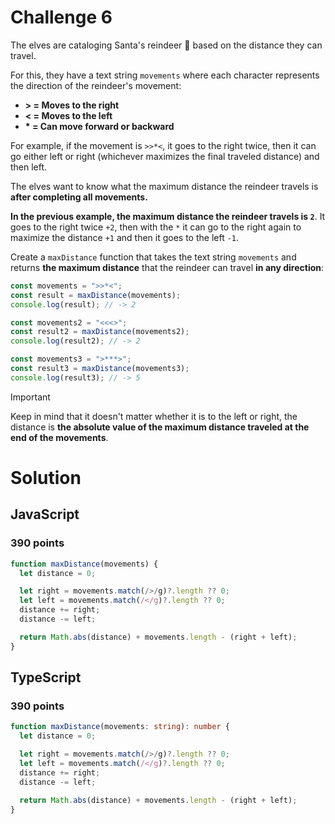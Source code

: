 # Challenge 6

The elves are cataloging Santa's reindeer 🦌 based on the distance they can travel.

For this, they have a text string <code>movements</code> where each character represents the direction of the reindeer's movement:

- **> = Moves to the right**
- **< = Moves to the left**
- **\* = Can move forward or backward**

For example, if the movement is <code>>>\*<</code>, it goes to the right twice, then it can go either left or right (whichever maximizes the final traveled distance) and then left.

The elves want to know what the maximum distance the reindeer travels is **after completing all movements.**

**In the previous example, the maximum distance the reindeer travels is <code>2</code>**. It goes to the right twice <code>+2</code>, then with the <code>\*</code> it can go to the right again to maximize the distance <code>+1</code> and then it goes to the left <code>-1</code>.

Create a <code>maxDistance</code> function that takes the text string <code>movements</code> and returns **the maximum distance** that the reindeer can travel **in any direction**:

```ts
const movements = ">>*<";
const result = maxDistance(movements);
console.log(result); // -> 2

const movements2 = "<<<>";
const result2 = maxDistance(movements2);
console.log(result2); // -> 2

const movements3 = ">***>";
const result3 = maxDistance(movements3);
console.log(result3); // -> 5
```

> [!IMPORTANT]
> Keep in mind that it doesn't matter whether it is to the left or right, the distance is **the absolute value of the maximum distance traveled at the end of the movements**.

# Solution

## JavaScript

### 390 points

```js
function maxDistance(movements) {
  let distance = 0;

  let right = movements.match(/>/g)?.length ?? 0;
  let left = movements.match(/</g)?.length ?? 0;
  distance += right;
  distance -= left;

  return Math.abs(distance) + movements.length - (right + left);
}
```

## TypeScript

### 390 points

```ts
function maxDistance(movements: string): number {
  let distance = 0;

  let right = movements.match(/>/g)?.length ?? 0;
  let left = movements.match(/</g)?.length ?? 0;
  distance += right;
  distance -= left;

  return Math.abs(distance) + movements.length - (right + left);
}
```
